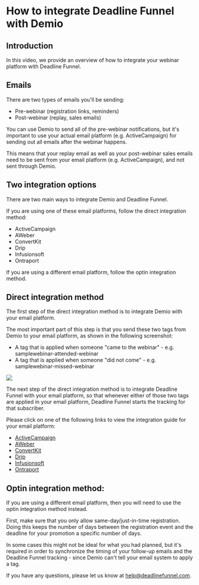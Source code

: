 # How to integrate Deadline Funnel with Demio

## Introduction

In this video, we provide an overview of how to integrate your webinar platform with Deadline Funnel.

## Emails

There are two types of emails you'll be sending:

* Pre-webinar \(registration links, reminders\)
* Post-webinar \(replay, sales emails\)

You can use Demio to send all of the pre-webinar notifications, but it's important to use your actual email platform \(e.g. ActiveCampaign\) for sending out all emails after the webinar happens.

This means that your replay email as well as your post-webinar sales emails need to be sent from your email platform \(e.g. ActiveCampaign\), and not sent through Demio.

## Two integration options

There are two main ways to integrate Demio and Deadline Funnel.

If you are using one of these email platforms, follow the direct integration method:

* ActiveCampaign
* AWeber
* ConvertKit
* Drip
* Infusionsoft
* Ontraport

If you are using a different email platform, follow the optin integration method.

## Direct integration method

The first step of the direct integration method is to integrate Demio with your email platform.

The most important part of this step is that you send these two tags from Demio to your email platform, as shown in the following screenshot:

* A tag that is applied when someone "came to the webinar" - e.g. samplewebinar-attended-webinar
* A tag that is applied when someone "did not come" - e.g. samplewebinar-missed-webinar

![](https://s3.amazonaws.com/helpscout.net/docs/assets/53974d6ce4b0c76107b109d1/images/5d28ba502c7d3a2ec4becf3d/file-vWDb5OTLQp.png)

The next step of the direct integration method is to integrate Deadline Funnel with your email platform, so that whenever either of those two tags are applied in your email platform, Deadline Funnel starts the tracking for that subscriber.

Please click on one of the following links to view the integration guide for your email platform:

* [ActiveCampaign](https://documentation.deadlinefunnel.com/category/319-activecampaign)
* [AWeber](https://documentation.deadlinefunnel.com/category/326-aweber)
* [ConvertKit](https://documentation.deadlinefunnel.com/category/320-convertkit)
* [Drip](https://documentation.deadlinefunnel.com/category/318-drip)
* [Infusionsoft](https://documentation.deadlinefunnel.com/category/321-infusionsoft)
* [Ontraport](https://documentation.deadlinefunnel.com/category/317-ontraport)

## Optin integration method:

If you are using a different email platform, then you will need to use the optin integration method instead.

First, make sure that you only allow same-day/just-in-time registration. Doing this keeps the number of days between the registration event and the deadline for your promotion a specific number of days.

In some cases this might not be ideal for what you had planned, but it's required in order to synchronize the timing of your follow-up emails and the Deadline Funnel tracking - since Demio can't tell your email system to apply a tag.

If you have any questions, please let us know at [help@deadlinefunnel.com](mailto:mailto:help@deadlinefunnel.com).

